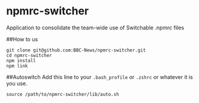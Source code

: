 npmrc-switcher
==============

Application to consolidate the team-wide use of Switchable .npmrc files


##How to us
```
git clone git@github.com:BBC-News/npmrc-switcher.git
cd npmrc-switcher
npm install
npm link
```

##Autoswitch
Add this line to your `.bash_profile` or `.zshrc` or whatever it is you use.
```
source /path/to/npmrc-switcher/lib/auto.sh
```
